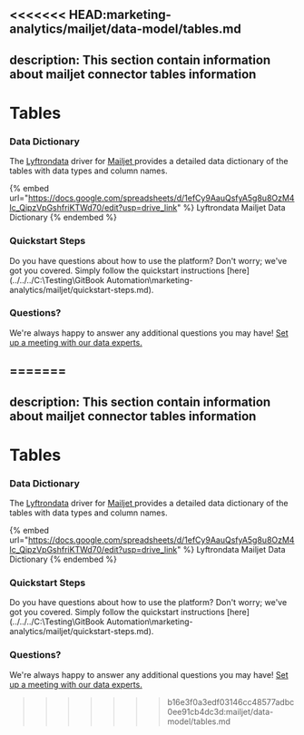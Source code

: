 <<<<<<< HEAD:marketing-analytics/mailjet/data-model/tables.md
---
description: This section contain information about mailjet connector tables information
---

# Tables

### Data Dictionary

The [Lyftrondata](https://www.lyftrondata.com/) driver for [Mailjet](https://www.lyftrondata.com/integration/marketing-analytics/mailjet//)[ ](https://www.lyftrondata.com/integration/mailjet/)provides a detailed data dictionary of the tables with data types and column names.

{% embed url="https://docs.google.com/spreadsheets/d/1efCy9AauQsfyA5g8u8OzM4lc_QipzVpGshfriKTWd70/edit?usp=drive_link" %}
Lyftrondata Mailjet Data Dictionary
{% endembed %}

### Quickstart Steps

Do you have questions about how to use the platform? Don't worry; we've got you covered. Simply follow the quickstart instructions [here](../../../C:\Testing\GitBook Automation\marketing-analytics/mailjet/quickstart-steps.md).

### Questions? <a href="#questions" id="questions"></a>

We're always happy to answer any additional questions you may have! [Set up a meeting with our data experts.](https://www.lyftrondata.com/book-a-meeting/)

=======
---
description: This section contain information about mailjet connector tables information
---

# Tables

### Data Dictionary

The [Lyftrondata](https://www.lyftrondata.com/) driver for [Mailjet](https://www.lyftrondata.com/integration/marketing-analytics/mailjet//)[ ](https://www.lyftrondata.com/integration/mailjet/)provides a detailed data dictionary of the tables with data types and column names.

{% embed url="https://docs.google.com/spreadsheets/d/1efCy9AauQsfyA5g8u8OzM4lc_QipzVpGshfriKTWd70/edit?usp=drive_link" %}
Lyftrondata Mailjet Data Dictionary
{% endembed %}

### Quickstart Steps

Do you have questions about how to use the platform? Don't worry; we've got you covered. Simply follow the quickstart instructions [here](../../../C:\Testing\GitBook Automation\marketing-analytics/mailjet/quickstart-steps.md).

### Questions? <a href="#questions" id="questions"></a>

We're always happy to answer any additional questions you may have! [Set up a meeting with our data experts.](https://www.lyftrondata.com/book-a-meeting/)

>>>>>>> b16e3f0a3edf03146cc48577adbc0ee91cb4dc3d:mailjet/data-model/tables.md
